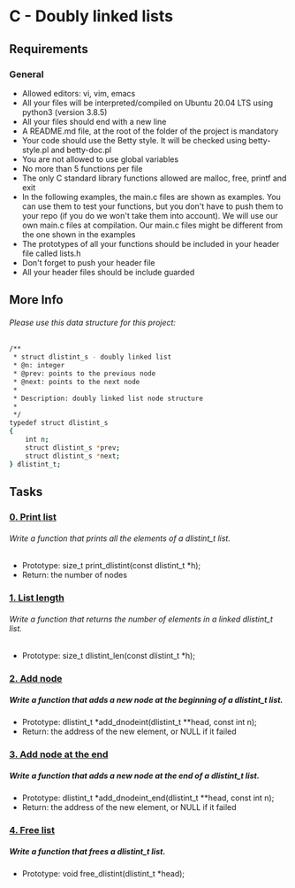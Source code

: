 # C - Doubly linked lists

## Requirements
### General
- Allowed editors: vi, vim, emacs
- All your files will be interpreted/compiled on Ubuntu 20.04 LTS using python3 (version 3.8.5)
- All your files should end with a new line
- A README.md file, at the root of the folder of the project is mandatory
- Your code should use the Betty style. It will be checked using betty-style.pl and betty-doc.pl
- You are not allowed to use global variables
- No more than 5 functions per file
- The only C standard library functions allowed are malloc, free, printf and exit
- In the following examples, the main.c files are shown as examples. 
  You can use them to test your functions, but you don't have to push them to your repo 
  (if you do we won't take them into account). We will use our own main.c files at compilation. 
  Our main.c files might be different from the one shown in the examples
- The prototypes of all your functions should be included in your header file called lists.h
- Don't forget to push your header file
- All your header files should be include guarded

## More Info
###### Please use this data structure for this project:

```bash
/**
 * struct dlistint_s - doubly linked list
 * @n: integer
 * @prev: points to the previous node
 * @next: points to the next node
 *
 * Description: doubly linked list node structure
 * 
 */
typedef struct dlistint_s
{
    int n;
    struct dlistint_s *prev;
    struct dlistint_s *next;
} dlistint_t;
```

## Tasks

### [0. Print list](https://github.com/WennieL/holbertonschool-low_level_programming/blob/main/doubly_linked_lists/0-print_dlistint.c)
###### Write a function that prints all the elements of a dlistint_t list.

- Prototype: size_t print_dlistint(const dlistint_t *h);
- Return: the number of nodes

### [1. List length](https://github.com/WennieL/holbertonschool-low_level_programming/blob/main/doubly_linked_lists/1-dlistint_len.c)
###### Write a function that returns the number of elements in a linked dlistint_t list.

- Prototype: size_t dlistint_len(const dlistint_t *h);

### [2. Add node](https://github.com/WennieL/holbertonschool-low_level_programming/blob/main/doubly_linked_lists/2-add_dnodeint.c)
##### Write a function that adds a new node at the beginning of a dlistint_t list.

- Prototype: dlistint_t *add_dnodeint(dlistint_t **head, const int n);
- Return: the address of the new element, or NULL if it failed

### [3. Add node at the end](https://github.com/WennieL/holbertonschool-low_level_programming/blob/main/doubly_linked_lists/3-add_dnodeint_end.c)
##### Write a function that adds a new node at the end of a dlistint_t list.

- Prototype: dlistint_t *add_dnodeint_end(dlistint_t **head, const int n);
- Return: the address of the new element, or NULL if it failed

### [4. Free list]()
##### Write a function that frees a dlistint_t list.

- Prototype: void free_dlistint(dlistint_t *head);
